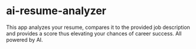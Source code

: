 # ai-resume-analyzer
This app analyzes your resume, compares it to the provided job description and provides a score thus elevating your chances of career success. All powered by AI.
